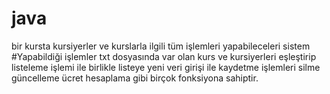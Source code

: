 # java
bir kursta kursiyerler ve kurslarla ilgili tüm işlemleri yapabileceleri sistem
#Yapabildiği işlemler
txt dosyasında var olan kurs ve kursiyerleri eşleştirip listeleme işlemi ile birlikle listeye yeni veri girişi ile kaydetme işlemleri silme güncelleme ücret hesaplama gibi birçok fonksiyona sahiptir.
